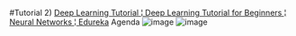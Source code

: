 #Tutorial 2) [Deep Learning Tutorial ¦ Deep Learning Tutorial for Beginners ¦ Neural Networks ¦ Edureka](https://www.youtube.com/watch?v=nl_4WFHQ4LU&list=PL9ooVrP1hQOEX8BKDplfG86ky8s7Oxbzg&index=2)
Agenda 
![image](https://user-images.githubusercontent.com/32310164/57774932-6aca6100-7739-11e9-9aa4-f3fe40ed8ff6.png)
![image](https://user-images.githubusercontent.com/32310164/57774962-86ce0280-7739-11e9-96ae-433dcdcfd612.png)

